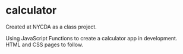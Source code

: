 # calculator
Created at NYCDA as a class project.

Using JavaScript Functions to create a calculator app in development.
  HTML and CSS pages to follow.
